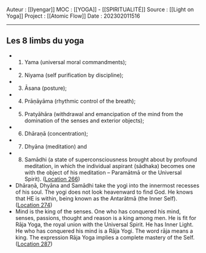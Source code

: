 Auteur : [[Iyengar]]
MOC : [[YOGA]] - [[SPIRITUALITÉ]]
Source : [[Light on Yoga]]
Project : [[Atomic Flow]]
Date : 202302011516
***

## Les 8 limbs du yoga
- 1. Yama (universal moral commandments); 
- 2. Niyama (self purification by discipline); 
- 3. Āsana (posture); 
- 4. Prāṇāyāma (rhythmic control of the breath); 
- 5. Pratyāhāra (withdrawal and emancipation of the mind from the domination of the senses and exterior objects); 
- 6. Dhāraṇā (concentration); 
- 7. Dhyāna (meditation) and 
- 8. Samādhi (a state of superconsciousness brought about by profound meditation, in which the individual aspirant (sādhaka) becomes one with the object of his meditation – Paramātmā or the Universal Spirit). ([Location 266](https://readwise.io/to_kindle?action=open&asin=B09WK1DZ1M&location=266))
- Dhāraṇā, Dhyāna and Samādhi take the yogi into the innermost recesses of his soul. The yogi does not look heavenward to find God. He knows that HE is within, being known as the Antarātmā (the Inner Self). ([Location 274](https://readwise.io/to_kindle?action=open&asin=B09WK1DZ1M&location=274))
- Mind is the king of the senses. One who has conquered his mind, senses, passions, thought and reason is a king among men. He is fit for Rāja Yoga, the royal union with the Universal Spirit. He has Inner Light. He who has conquered his mind is a Rāja Yogi. The word rāja means a king. The expression Rāja Yoga implies a complete mastery of the Self. ([Location 287](https://readwise.io/to_kindle?action=open&asin=B09WK1DZ1M&location=287))

